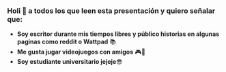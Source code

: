 ### Holi 👋 a todos los que leen esta presentación y quiero señalar que: 

* **Soy escritor durante mis tiempos libres y público historias en algunas paginas como reddit o Wattpad** 📚
* **Me gusta jugar videojuegos con amigos** 🎮👫
* **Soy estudiante universitario jejeje**😎
